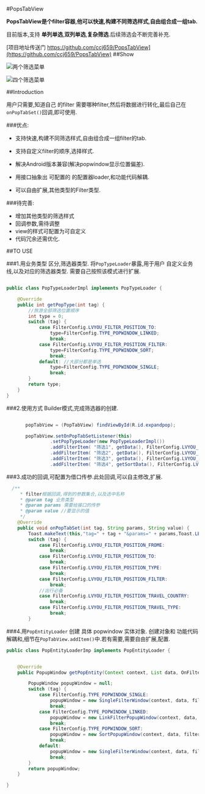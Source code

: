 
#PopsTabView


**PopsTabView是个filter容器,他可以快速,构建不同筛选样式,自由组合成一组tab.**

目前版本,支持 **单列单选**,**双列单选**,**复杂筛选**.后续筛选会不断完善补充.

[项目地址传送门 https://github.com/ccj659/PopsTabView](https://github.com/ccj659/PopsTabView)
##Show



![两个筛选菜单](https://github.com/ccj659/PopsTabView/blob/master/popsTabview_gif_0.gif)

![四个筛选菜单](https://github.com/ccj659/PopsTabView/blob/master/popsTabview_gif_1.gif)



##Introduction

用户只需要,知道自己 的filter 需要哪种filter,然后将数据进行转化,最后自己在`onPopTabSet()`回调,即可使用.


###优点:

- 支持快速,构建不同筛选样式,自由组合成一组filter的tab.

- 支持自定义filter的顺序,选择样式.
- 解决Android版本兼容(解决popwindow显示位置偏差).
- 用接口抽象出 可配置的 的配置器loader,和功能代码解耦.
- 可以自由扩展,其他类型的Filter类型.

###待完善:
- 增加其他类型的筛选样式
- 回调参数,需待调整
- view的样式可配置为可自定义
- 代码冗余还需优化.


##TO USE


###1.用业务类型 区分,筛选器类型. 将`PopTypeLoader`暴露,用于用户 自定义业务线,以及对应的筛选器类型. 需要自己按照该模式进行扩展.

```java

public class PopTypeLoaderImpl implements PopTypeLoader {

    @Override
    public int getPopType(int tag) {
        //旅游全部筛选位置顺序
        int type = 0;
        switch (tag) {
            case FilterConfig.LVYOU_FILTER_POSITION_TO:
                type=FilterConfig.TYPE_POPWINDOW_LINKED;
                break;
            case FilterConfig.LVYOU_FILTER_POSITION_FILTER:
                type=FilterConfig.TYPE_POPWINDOW_SORT;
                break;
            default: //大部分都是单选
                type=FilterConfig.TYPE_POPWINDOW_SINGLE;
                break;
        }
        return type;
    }
}

```



###2.使用方式 Builder模式,完成筛选器的创建.

```java

       popTabView = (PopTabView) findViewById(R.id.expandpop);

       popTabView.setOnPopTabSetListener(this)
                .setPopTypeLoader(new PopTypeLoaderImpl())
                .addFilterItem( "筛选1", getData(), FilterConfig.LVYOU_FILTER_POSITION_FROME)
                .addFilterItem( "筛选2", getData(), FilterConfig.LVYOU_FILTER_POSITION_TO)
                .addFilterItem( "筛选3", getData(), FilterConfig.LVYOU_FILTER_POSITION_TYPE)
                .addFilterItem( "筛选4", getSortData(), FilterConfig.LVYOU_FILTER_POSITION_FILTER);


```
###3.成功的回调,可配置为借口传参.此处回调,可以自主修改,扩展.

```java
  /**
     * filter根据回调,得到的参数集合,以及选中名称
     * @param tag 业务类型
     * @param params 需要给接口的传参
     * @param value //要显示的值
     */
    @Override
    public void onPopTabSet(int tag, String params, String value) {
        Toast.makeText(this,"tag=" + tag + "&params=" + params,Toast.LENGTH_SHORT).show();
        switch (tag) {
            case FilterConfig.LVYOU_FILTER_POSITION_FROME:
                break;
            case FilterConfig.LVYOU_FILTER_POSITION_TO:
                break;
            case FilterConfig.LVYOU_FILTER_POSITION_TYPE:
                break;
            case FilterConfig.LVYOU_FILTER_POSITION_FILTER:
                break;
            //出行必备
            case FilterConfig.LVYOU_FILTER_POSITION_TRAVEL_COUNTRY:
                break;
            case FilterConfig.LVYOU_FILTER_POSITION_TRAVEL_TYPE:
                break;
        }

```


###4.用`PopEntityLoader` 创建 具体 popwindow 实体对象. 创建对象和 功能代码解耦和,细节在`PopTabView.addItem()`中.若有需要,需要自由扩展,配置.

```java
public class PopEntityLoaderImp implements PopEntityLoader {


    @Override
    public PopupWindow getPopEntity(Context context, List data, OnFilterSetListener filterSetListener, int tag) {

        PopupWindow popupWindow = null;
        switch (tag) {
            case FilterConfig.TYPE_POPWINDOW_SINGLE:
                popupWindow = new SingleFilterWindow(context, data, filterSetListener, tag);
                break;
            case FilterConfig.TYPE_POPWINDOW_LINKED:
                popupWindow = new LinkFilterPopupWindow(context, data, filterSetListener, tag);
                break;
            case FilterConfig.TYPE_POPWINDOW_SORT:
                popupWindow = new SortPopupWindow(context, data, filterSetListener, tag);
                break;
            default:
                popupWindow = new SingleFilterWindow(context, data, filterSetListener, tag);
                break;
        }
        return popupWindow;
    }

}

```




